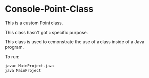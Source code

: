 # Console-Point-Class
This is a custom Point class.

This class hasn't got a specific purpose.

This class is used to demonstrate the use of a class inside of a Java program.

To run:
``` bash
javac MainProject.java
java MainProject
```
